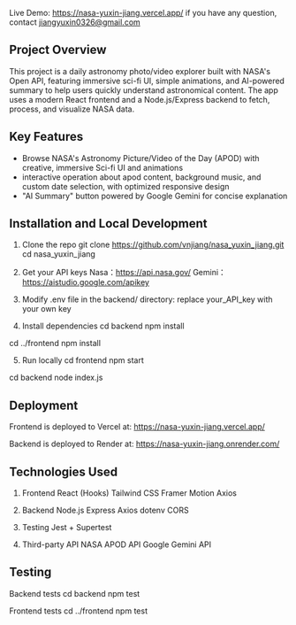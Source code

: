 
Live Demo: https://nasa-yuxin-jiang.vercel.app/
if you have any question, contact jiangyuxin0326@gmail.com

## Project Overview
This project is a daily astronomy photo/video explorer built with NASA's Open API, featuring immersive sci-fi UI, simple animations, and AI-powered summary to help users quickly understand astronomical content.
The app uses a modern React frontend and a Node.js/Express backend to fetch, process, and visualize NASA data.

## Key Features
- Browse NASA's Astronomy Picture/Video of the Day (APOD) with creative, immersive Sci-fi UI and animations
- interactive operation about apod content, background music, and custom date selection, with optimized responsive design
- "AI Summary" button powered by Google Gemini for concise explanation



## Installation and Local Development
1. Clone the repo
git clone https://github.com/vnjiang/nasa_yuxin_jiang.git
cd nasa_yuxin_jiang


2. Get your API keys 
Nasa：https://api.nasa.gov/
Gemini：https://aistudio.google.com/apikey

3. Modify .env file in the backend/ directory:
replace your_API_key with your own key

4. Install dependencies
cd backend
npm install

cd ../frontend
npm install

5. Run locally
cd frontend 
npm start 

cd backend 
node index.js



## Deployment
Frontend is deployed to Vercel at:
https://nasa-yuxin-jiang.vercel.app/

Backend is deployed to Render at:
https://nasa-yuxin-jiang.onrender.com/


## Technologies Used
1. Frontend
React (Hooks)
Tailwind CSS
Framer Motion
Axios

2. Backend
Node.js
Express
Axios
dotenv
CORS

3. Testing
Jest + Supertest

4. Third-party API
NASA APOD API
Google Gemini API



## Testing
Backend tests
cd backend
npm test

Frontend tests
cd ../frontend
npm test


